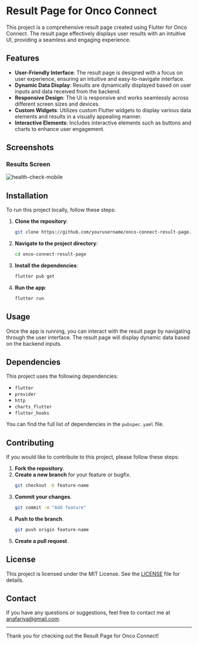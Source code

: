 # Result Page for Onco Connect

This project is a comprehensive result page created using Flutter for Onco Connect. The result page effectively displays user results with an intuitive UI, providing a seamless and engaging experience.

## Features

- **User-Friendly Interface**: The result page is designed with a focus on user experience, ensuring an intuitive and easy-to-navigate interface.
- **Dynamic Data Display**: Results are dynamically displayed based on user inputs and data received from the backend.
- **Responsive Design**: The UI is responsive and works seamlessly across different screen sizes and devices.
- **Custom Widgets**: Utilizes custom Flutter widgets to display various data elements and results in a visually appealing manner.
- **Interactive Elements**: Includes interactive elements such as buttons and charts to enhance user engagement.

## Screenshots


### Results Screen
![health-check-mobile](https://github.com/user-attachments/assets/e9b85fb1-508d-4277-b994-7e4fd6ec3db7)

## Installation

To run this project locally, follow these steps:

1. **Clone the repository**:
    ```sh
    git clone https://github.com/yourusername/onco-connect-result-page.git
    ```

2. **Navigate to the project directory**:
    ```sh
    cd onco-connect-result-page
    ```

3. **Install the dependencies**:
    ```sh
    flutter pub get
    ```

4. **Run the app**:
    ```sh
    flutter run
    ```

## Usage

Once the app is running, you can interact with the result page by navigating through the user interface. The result page will display dynamic data based on the backend inputs.


## Dependencies

This project uses the following dependencies:

- `flutter`
- `provider`
- `http`
- `charts_flutter`
- `flutter_hooks`

You can find the full list of dependencies in the `pubspec.yaml` file.

## Contributing

If you would like to contribute to this project, please follow these steps:

1. **Fork the repository**.
2. **Create a new branch** for your feature or bugfix.
    ```sh
    git checkout -b feature-name
    ```
3. **Commit your changes**.
    ```sh
    git commit -m "Add feature"
    ```
4. **Push to the branch**.
    ```sh
    git push origin feature-name
    ```
5. **Create a pull request**.

## License

This project is licensed under the MIT License. See the [LICENSE](LICENSE) file for details.

## Contact

If you have any questions or suggestions, feel free to contact me at [anafariya@gmail.com](mailto:anafariya@gmail.com).

---

Thank you for checking out the Result Page for Onco Connect!
